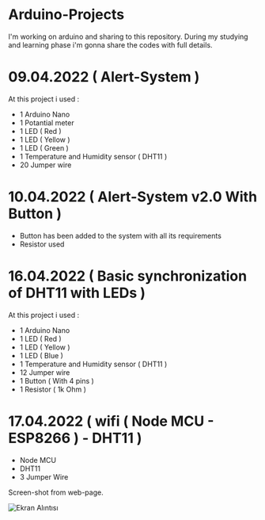 # Arduino-Projects

I'm working on arduino and sharing to this repository. During my studying and learning phase i'm gonna share the codes with full details.


# 09.04.2022 ( Alert-System )

At this project i used :

* 1 Arduino Nano
* 1 Potantial meter
* 1 LED ( Red )
* 1 LED ( Yellow )
* 1 LED ( Green )
* 1 Temperature and Humidity sensor ( DHT11 )
* 20 Jumper wire

# 10.04.2022 ( Alert-System v2.0 With Button )

* Button has been added to the system with all its requirements
* Resistor used

# 16.04.2022 ( Basic synchronization of DHT11 with LEDs )

At this project i used :

* 1 Arduino Nano
* 1 LED ( Red )
* 1 LED ( Yellow )
* 1 LED ( Blue )
* 1 Temperature and Humidity sensor ( DHT11 )
* 12 Jumper wire
* 1 Button ( With 4 pins )
* 1 Resistor ( 1k Ohm )

# 17.04.2022 ( wifi ( Node MCU - ESP8266 ) - DHT11 )

* Node MCU
* DHT11
* 3 Jumper Wire

Screen-shot from web-page.

   ![Ekran Alıntısı](https://user-images.githubusercontent.com/66789068/163731989-f429496c-a494-4fbe-868d-67c7ce860f69.PNG)
